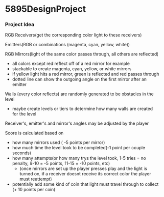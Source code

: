 # 5895DesignProject

### Project Idea

RGB Receivers(get the corresponding color light to these receivers)
 
Emitters(RGB or combinations (magenta, cyan, yellow, white))
 
RGB Mirrors(light of the same color passes through, all others are reflected)
* all colors except red reflect off of a red mirror for example
* stackable to create magenta, cyan, yellow, or white mirrors
* if yellow light hits a red mirror, green is reflected and red passes through
* dotted line can show the outgoing angle on the first mirror after an emitter
 
Walls (every color reflects) are randomly generated to be obstacles in the level
* maybe create levels or tiers to determine how many walls are created for the level
 
Receiver's, emitter's and mirror's angles may be adjusted by the player
 
Score is calculated based on
* how many mirrors used ( -5 points per mirror)
* how much time the level took to be completed(-1 point per couple seconds)
* how many attempts(or how many trys the level took, 1-5 tries = no penalty, 6-10 = -5 points, 11-15 = -10 points, etc)
  * (once mirrors are set up the player presses play and the light is turned on, if a receiver doesnt receive its correct color the player must reattempt)
* potentially add some kind of coin that light must travel through to collect (+ 10 points per coin)
